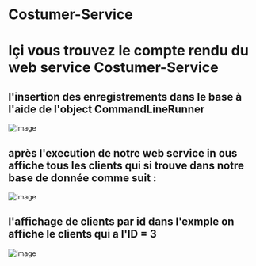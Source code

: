 # Costumer-Service
# Içi vous trouvez le compte rendu du web service Costumer-Service
## l'insertion des enregistrements dans le base à l'aide de l'object CommandLineRunner
![image](https://user-images.githubusercontent.com/86606579/207061559-80c302e3-90f3-4efd-89eb-a3ce2ddb13fb.png)
## après l'execution de notre web service in ous affiche tous les clients qui si trouve dans notre base de donnée comme suit :
![image](https://user-images.githubusercontent.com/86606579/207061265-63dd41b9-e85a-4a11-a5dc-9735c5a60347.png)
## l'affichage de clients par id dans l'exmple on affiche le clients qui a l'ID = 3
![image](https://user-images.githubusercontent.com/86606579/207062472-1623bcd7-9a80-4b08-a642-6b7f600b1ee1.png)





